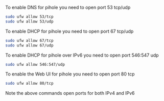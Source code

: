 To enable DNS for pihole you need to open port 53 tcp/udp
```sh
sudo ufw allow 53/tcp
sudo ufw allow 53/udp
```

To enable DHCP for pihole you need to open port 67 tcp/udp
```sh
sudo ufw allow 67/tcp
sudo ufw allow 67/udp
```

To enable DHCP for pihole over IPv6 you need to open port 546:547 udp
```sh
sudo ufw allow 546:547/udp
```

To enable the Web UI for pihole you need to open port 80 tcp
```sh
sudo ufw allow 80/tcp
```

Note the above commands open ports for both IPv4 and IPv6